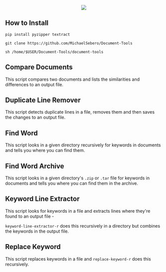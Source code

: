<p align="center">
	<img src="https://i.postimg.cc/jdVWtNrG/document-tools.png" />

## How to Install

```
pip install pyzipper textract

git clone https://github.com/MichaelSebero/Document-Tools

sh /home/$USER/Document-Tools/document-tools
```

## Compare Documents
This script compares two documents and lists the similarities and differences to an output file.

## Duplicate Line Remover
This script detects duplicate lines in a file, removes them and then saves the changes to an output file.

## Find Word
This script looks in a given directory recursively for keywords in documents and tells you where you can find them.

## Find Word Archive
This script looks in a given directory's `.zip` or `.tar` file for keywords in documents and tells you where you can find them in the archive.

## Keyword Line Extractor
This script looks for keywords in a file and extracts lines where they're found to an output file - 

`keyword-line-extractor-r` does this recursively in a directory but combines the keywords in the output file.

## Replace Keyword
This script replaces keywords in a file and `replace-keyword-r` does this recursively. 
